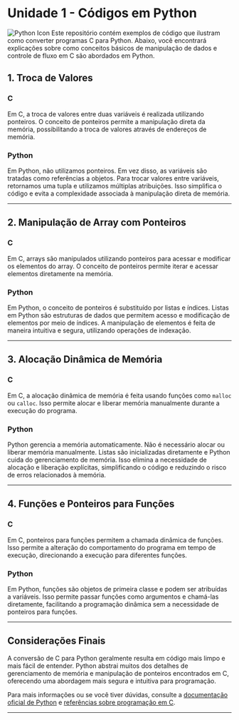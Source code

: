 # Unidade 1 - Códigos em Python

![Python Icon](https://img.icons8.com/color/48/000000/python.png)
Este repositório contém exemplos de código que ilustram como converter programas C para Python. Abaixo, você encontrará explicações sobre como conceitos básicos de manipulação de dados e controle de fluxo em C são abordados em Python.

## 1. **Troca de Valores**

### C

Em C, a troca de valores entre duas variáveis é realizada utilizando ponteiros. O conceito de ponteiros permite a manipulação direta da memória, possibilitando a troca de valores através de endereços de memória.

### Python

Em Python, não utilizamos ponteiros. Em vez disso, as variáveis são tratadas como referências a objetos. Para trocar valores entre variáveis, retornamos uma tupla e utilizamos múltiplas atribuições. Isso simplifica o código e evita a complexidade associada à manipulação direta de memória.

---

## 2. **Manipulação de Array com Ponteiros**

### C

Em C, arrays são manipulados utilizando ponteiros para acessar e modificar os elementos do array. O conceito de ponteiros permite iterar e acessar elementos diretamente na memória.

### Python

Em Python, o conceito de ponteiros é substituído por listas e índices. Listas em Python são estruturas de dados que permitem acesso e modificação de elementos por meio de índices. A manipulação de elementos é feita de maneira intuitiva e segura, utilizando operações de indexação.

---

## 3. **Alocação Dinâmica de Memória**

### C

Em C, a alocação dinâmica de memória é feita usando funções como `malloc` ou `calloc`. Isso permite alocar e liberar memória manualmente durante a execução do programa.

### Python

Python gerencia a memória automaticamente. Não é necessário alocar ou liberar memória manualmente. Listas são inicializadas diretamente e Python cuida do gerenciamento de memória. Isso elimina a necessidade de alocação e liberação explícitas, simplificando o código e reduzindo o risco de erros relacionados à memória.

---

## 4. **Funções e Ponteiros para Funções**

### C

Em C, ponteiros para funções permitem a chamada dinâmica de funções. Isso permite a alteração do comportamento do programa em tempo de execução, direcionando a execução para diferentes funções.

### Python

Em Python, funções são objetos de primeira classe e podem ser atribuídas a variáveis. Isso permite passar funções como argumentos e chamá-las diretamente, facilitando a programação dinâmica sem a necessidade de ponteiros para funções.

---

## Considerações Finais

A conversão de C para Python geralmente resulta em código mais limpo e mais fácil de entender. Python abstrai muitos dos detalhes de gerenciamento de memória e manipulação de ponteiros encontrados em C, oferecendo uma abordagem mais segura e intuitiva para programação.

Para mais informações ou se você tiver dúvidas, consulte a [documentação oficial de Python](https://docs.python.org/3/) e [referências sobre programação em C](https://en.cppreference.com/w/).

---
